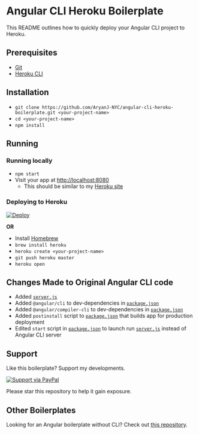 # Angular CLI Heroku Boilerplate
This README outlines how to quickly deploy your Angular CLI project to Heroku.

## Prerequisites
* [Git](http://git-scm.com/)
* [Heroku CLI](https://devcenter.heroku.com/articles/heroku-cli)

## Installation
* `git clone https://github.com/AryanJ-NYC/angular-cli-heroku-boilerplate.git <your-project-name>`
* `cd <your-project-name>`
* `npm install`

## Running
### Running locally
* `npm start`
* Visit your app at [http://localhost:8080](http://localhost:8080)
  * This should be similar to my [Heroku site](https://angular-cli-heroku-boilerplate.herokuapp.com/)

### Deploying to Heroku
[![Deploy](https://www.herokucdn.com/deploy/button.svg)](https://heroku.com/deploy)

**OR**

* Install [Homebrew](https://brew.sh/)
* `brew install heroku`
* `heroku create <your-project-name>`
* `git push heroku master`
* `heroku open`

## Changes Made to Original Angular CLI code

* Added [`server.js`](https://github.com/AryanJ-NYC/angular-cli-heroku-boilerplate/blob/master/server.js)
* Added `@angular/cli` to dev-dependencies in [`package.json`](https://github.com/AryanJ-NYC/angular-cli-heroku-boilerplate/blob/master/package.json)
* Added `@angular/compiler-cli` to dev-dependencies in [`package.json`](https://github.com/AryanJ-NYC/angular-cli-heroku-boilerplate/blob/master/package.json)
* Added `postinstall` script to [`package.json`](https://github.com/AryanJ-NYC/angular-cli-heroku-boilerplate/blob/master/package.json) that builds app for production deployment
* Edited `start` script in [`package.json`](https://github.com/AryanJ-NYC/angular-cli-heroku-boilerplate/blob/master/package.json) to launch run [`server.js`](https://github.com/AryanJ-NYC/angular-cli-heroku-boilerplate/blob/master/server.js) instead of Angular CLI server

## Support
Like this boilerplate? Support my developments.

[![Support via PayPal](https://cdn.rawgit.com/twolfson/paypal-github-button/1.0.0/dist/button.svg)](https://www.paypal.me/AryanJ)

Please star this repository to help it gain exposure.

## Other Boilerplates
Looking for an Angular boilerplate without CLI?  Check out [this repository](https://github.com/AryanJ-NYC/angular-4-heroku-boilerplate).
